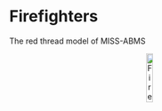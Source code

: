 # Firefighters
The red thread model of MISS-ABMS
<p align="center"><img alt="Firewoman" src="firefighters/firefighter-657x420.jpg" style="width: 15%; height: 15%">

